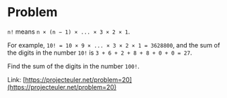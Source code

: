# Problem
`n!` means `n × (n − 1) × ... × 3 × 2 × 1`.

For example, `10! = 10 × 9 × ... × 3 × 2 × 1 = 3628800`,
and the sum of the digits in the number `10!` is `3 + 6 + 2 + 8 + 8 + 0 + 0 = 27`.

Find the sum of the digits in the number `100!`.

Link: [https://projecteuler.net/problem=20](https://projecteuler.net/problem=20)